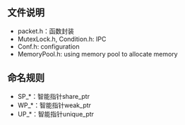 文件说明
---
* packet.h：函数封装
* MutexLock.h, Condition.h: IPC
* Conf.h: configuration
* MemoryPool.h: using memory pool to allocate memory

命名规则
---
* SP_*：智能指针share_ptr<T>
* WP_*：智能指针weak_ptr<T>
* UP_*：智能指针unique_ptr<T>

